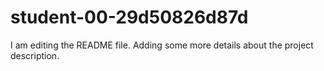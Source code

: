 # student-00-29d50826d87d
I am editing the README file. Adding some more details about the project description.
